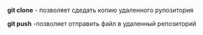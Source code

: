 **git clone** - позволяет сдедать копию удаленного рупозитория

**git push** -позволяет отправить файл в удаленный репозиторий